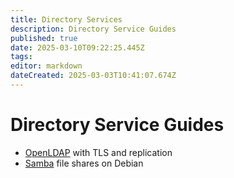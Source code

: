 ```yaml
---
title: Directory Services
description: Directory Service Guides
published: true
date: 2025-03-10T09:22:25.445Z
tags: 
editor: markdown
dateCreated: 2025-03-03T10:41:07.674Z
---
```


# Directory Service Guides

- [OpenLDAP](/directory-services/openldap) with TLS and replication
- [Samba](/directory-services/samba) file shares on Debian